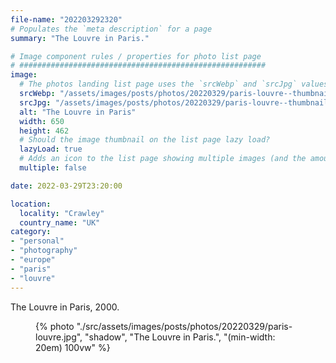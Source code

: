 ```yaml
---
file-name: "202203292320"
# Populates the `meta description` for a page
summary: "The Louvre in Paris."

# Image component rules / properties for photo list page
# #######################################################
image:
  # The photos landing list page uses the `srcWebp` and `srcJpg` values
  srcWebp: "/assets/images/posts/photos/20220329/paris-louvre--thumbnail.webp"
  srcJpg: "/assets/images/posts/photos/20220329/paris-louvre--thumbnail.jpg"
  alt: "The Louvre in Paris"
  width: 650
  height: 462
  # Should the image thumbnail on the list page lazy load?
  lazyLoad: true
  # Adds an icon to the list page showing multiple images (and the amount) available to view on the post page
  multiple: false

date: 2022-03-29T23:20:00

location:
  locality: "Crawley"
  country_name: "UK"
category:
- "personal"
- "photography"
- "europe"
- "paris"
- "louvre"
---
```


The Louvre in Paris, 2000.

<figure class="flow">
{% photo "./src/assets/images/posts/photos/20220329/paris-louvre.jpg", "shadow", "The Louvre in Paris.", "(min-width: 20em) 100vw" %}
</figure>
